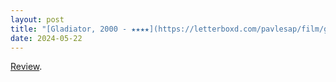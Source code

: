 ```yaml
---
layout: post
title: "[Gladiator, 2000 - ★★★★](https://letterboxd.com/pavlesap/film/gladiator-2000/)"
date: 2024-05-22
---
```


[Review](https://letterboxd.com/pavlesap/film/gladiator-2000/).
